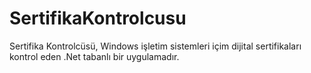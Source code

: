 # SertifikaKontrolcusu
Sertifika Kontrolcüsü, Windows işletim sistemleri içim dijital sertifikaları kontrol eden .Net tabanlı bir uygulamadır.
